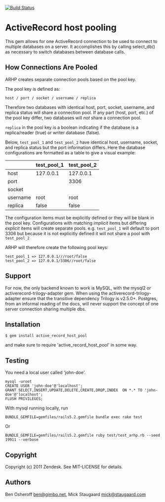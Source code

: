 [![Build Status](https://github.com/zendesk/active_record_host_pool/workflows/CI/badge.svg)](https://github.com/zendesk/active_record_host_pool/actions?query=workflow%3ACI)

# ActiveRecord host pooling

This gem allows for one ActiveRecord connection to be used to connect to multiple databases on a server.
It accomplishes this by calling select_db() as necessary to switch databases between database calls.

## How Connections Are Pooled

ARHP creates separate connection pools based on the pool key.

The pool key is defined as:

`host / port / socket / username / replica`

Therefore two databases with identical host, port, socket, username, and replica status will share a connection pool.
If any part (host, port, etc.) of the pool key differ, two databases will _not_ share a connection pool.

`replica` in the pool key is a boolean indicating if the database is a replica/reader (true) or writer database (false).

Below, `test_pool_1` and `test_pool_2` have identical host, username, socket, and replica status but the port information differs.
Here the database configurations are formatted as a table to give a visual example:

|          |  test_pool_1   |  test_pool_2   |
|----------|----------------|----------------|
| host     | 127.0.0.1      | 127.0.0.1      |
| port     |                | 3306           |
| socket   |                |                |
| username | root           | root           |
| replica  | false          | false          |

The configuration items must be explicitly defined or they will be blank in the pool key.
Configurations with matching _implicit_ items but differing _explicit_ items will create separate pools.
e.g. `test_pool_1` will default to port 3306 but because it is not explicitly defined it will not share a pool with `test_pool_2`

ARHP will therefore create the following pool keys:

```
test_pool_1 => 127.0.0.1///root/false
test_pool_2 => 127.0.0.1/3306//root/false
```


## Support

For now, the only backend known to work is MySQL, with the mysql2 or activerecord-trilogy-adapter gem. When using the activerecord-trilogy-adapter ensure that the transitive dependency Trilogy is v2.5.0+.
Postgres, from an informal reading of the docs, will never support the concept of one server connection sharing multiple dbs.

## Installation

    $ gem install active_record_host_pool

and make sure to require 'active\_record\_host\_pool' in some way.

## Testing
You need a local user called 'john-doe'.

    mysql -uroot
    CREATE USER 'john-doe'@'localhost';
    GRANT SELECT,INSERT,UPDATE,DELETE,CREATE,DROP,INDEX  ON *.* TO 'john-doe'@'localhost';
    FLUSH PRIVILEGES;

With mysql running locally, run

    BUNDLE_GEMFILE=gemfiles/rails5.2.gemfile bundle exec rake test

 Or

    BUNDLE_GEMFILE=gemfiles/rails5.2.gemfile ruby test/test_arhp.rb --seed 19911 --verbose

## Copyright

Copyright (c) 2011 Zendesk. See MIT-LICENSE for details.

## Authors
Ben Osheroff <ben@gimbo.net>,
Mick Staugaard <mick@staugaard.com>
